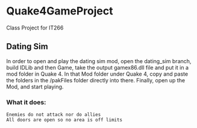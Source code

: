 # Quake4GameProject <br />
Class Project for IT266 <br />
## Dating Sim <br />
In order to open and play the dating sim mod, open the dating_sim branch, build IDLib and then Game, take the output gamex86.dll file and put it in a mod folder in Quake 4.
In that Mod folder under Quake 4, copy and paste the folders in the /pakFiles folder directly into there.
Finally, open up the Mod, and start playing. <br />
  ### What it does: <br />
    Enemies do not attack nor do allies
    All doors are open so no area is off limits
